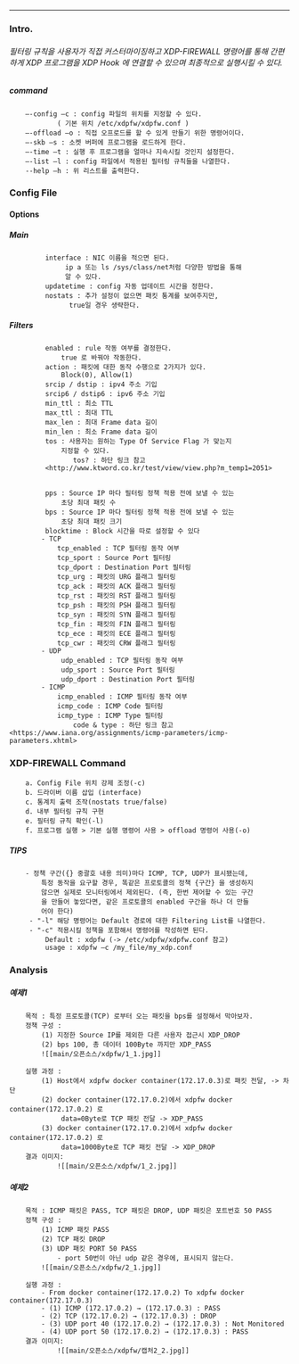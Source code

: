 ***


### Intro.
###### 필터링 규칙을 사용자가 직접 커스터마이징하고 XDP-FIREWALL 명령어를 통해 간편하게 XDP 프로그램을 XDP Hook 에 연결할 수 있으며 최종적으로 실행시킬 수 있다.
#####      command
		—-config –c : config 파일의 위치를 지정할 수 있다. 
				( 기본 위치 /etc/xdpfw/xdpfw.conf ) 
		—-offload –o : 직접 오프로드를 할 수 있게 만들기 위한 명령어이다. 
		—-skb –s : 소켓 버퍼에 프로그램을 로드하게 한다. 
		—-time –t : 실행 후 프로그램을 얼마나 지속시킬 것인지 설정한다. 
		—-list –l : config 파일에서 적용된 필터링 규칙들을 나열한다. 
		--help –h : 위 리스트를 출력한다.

### Config File

####       Options
#####                Main
			 interface : NIC 이름을 적으면 된다. 
				  ip a 또는 ls /sys/class/net처럼 다양한 방법을 통해 
				  알 수 있다. 
			 updatetime : config 자동 업데이트 시간을 정한다. 
			 nostats : 추가 설정이 없으면 패킷 통계를 보여주지만, 
				   true일 경우 생략한다.
#####                Filters
			 enabled : rule 작동 여부를 결정한다. 
				 true 로 바꿔야 작동한다.
			 action : 패킷에 대한 동작 수행으로 2가지가 있다. 
				 Block(0), Allow(1) 
			 srcip / dstip : ipv4 주소 기입 
			 srcip6 / dstip6 : ipv6 주소 기입 
			 min_ttl : 최소 TTL 
			 max_ttl : 최대 TTL 
			 max_len : 최대 Frame data 길이 
			 min_len : 최소 Frame data 길이 
			 tos : 사용자는 원하는 Type Of Service Flag 가 맞는지 
				 지정할 수 있다. 
					tos? : 하단 링크 참고 
			 <http://www.ktword.co.kr/test/view/view.php?m_temp1=2051>
				

			 pps : Source IP 마다 필터링 정책 적용 전에 보낼 수 있는 
				 초당 최대 패킷 수 
			 bps : Source IP 마다 필터링 정책 적용 전에 보낼 수 있는 
				 초당 최대 패킷 크기 
			 blocktime : Block 시간을 따로 설정할 수 있다
			- TCP
				tcp_enabled : TCP 필터링 동작 여부 
				tcp_sport : Source Port 필터링 
				tcp_dport : Destination Port 필터링 
				tcp_urg : 패킷의 URG 플래그 필터링 
				tcp_ack : 패킷의 ACK 플래그 필터링 
				tcp_rst : 패킷의 RST 플래그 필터링 
				tcp_psh : 패킷의 PSH 플래그 필터링 
				tcp_syn : 패킷의 SYN 플래그 필터링 
				tcp_fin : 패킷의 FIN 플래그 필터링 
				tcp_ece : 패킷의 ECE 플래그 필터링 
				tcp_cwr : 패킷의 CRW 플래그 필터링
			- UDP
				 udp_enabled : TCP 필터링 동작 여부
				 udp_sport : Source Port 필터링
				 udp_dport : Destination Port 필터링
			- ICMP
				icmp_enabled : ICMP 필터링 동작 여부 
				icmp_code : ICMP Code 필터링 
				icmp_type : ICMP Type 필터링 
					code & type : 하단 링크 참고 
	<https://www.iana.org/assignments/icmp-parameters/icmp-parameters.xhtml>

### XDP-FIREWALL Command  
		a. Config File 위치 강제 조정(-c) 
		b. 드라이버 이름 삽입 (interface) 
		c. 통계치 출력 조작(nostats true/false) 
		d. 내부 필터링 규칙 구현 
		e. 필터링 규칙 확인(-l) 
		f. 프로그램 실행 > 기본 실행 명령어 사용 > offload 명령어 사용(-o)
#####         TIPS
		- 정책 구간({} 중괄호 내용 의미)마다 ICMP, TCP, UDP가 표시됐는데, 
			특정 동작을 요구할 경우, 똑같은 프로토콜의 정책 {구간} 을 생성하지
			않으면 실제로 모니터링에서 제외된다. (즉, 한번 제어할 수 있는 구간
			을 만들어 놓았다면, 같은 프로토콜의 enabled 구간을 하나 더 만들
			어야 한다)
		 - "-l" 해당 명령어는 Default 경로에 대한 Filtering List를 나열한다.
		 - "-c" 적용시킬 정책을 포함해서 명령어를 작성하면 된다. 
			 Default : xdpfw (-> /etc/xdpfw/xdpfw.conf 참고) 
			 usage : xdpfw –c /my_file/my_xdp.conf
### Analysis
#####         예제1
		목적 : 특정 프로토콜(TCP) 로부터 오는 패킷을 bps를 설정해서 막아보자. 
		정책 구성 : 
			(1) 지정한 Source IP를 제외한 다른 사용자 접근시 XDP_DROP 
			(2) bps 100, 총 데이터 100Byte 까지만 XDP_PASS
			![[main/오픈소스/xdpfw/1_1.jpg]]
				
		실행 과정 :
			(1) Host에서 xdpfw docker container(172.17.0.3)로 패킷 전달, -> 차단 
			(2) docker container(172.17.0.2)에서 xdpfw docker container(172.17.0.2) 로 
				 data=0Byte로 TCP 패킷 전달 -> XDP_PASS 
			(3) docker container(172.17.0.2)에서 xdpfw docker container(172.17.0.2) 로
				 data=1000Byte로 TCP 패킷 전달 -> XDP_DROP 
		결과 이미지:
				![[main/오픈소스/xdpfw/1_2.jpg]]
	
#####         예제2
		목적 : ICMP 패킷은 PASS, TCP 패킷은 DROP, UDP 패킷은 포트번호 50 PASS
		정책 구성 : 
			(1) ICMP 패킷 PASS 
			(2) TCP 패킷 DROP
			(3) UDP 패킷 PORT 50 PASS 
				- port 50번이 아닌 udp 같은 경우에, 표시되지 않는다.
			![[main/오픈소스/xdpfw/2_1.jpg]]
	
		실행 과정 :
			- From docker container(172.17.0.2) To xdpfw docker container(172.17.0.3)
			- (1) ICMP (172.17.0.2) → (172.17.0.3) : PASS 
			- (2) TCP (172.17.0.2) → (172.17.0.3) : DROP 
			- (3) UDP port 40 (172.17.0.2) → (172.17.0.3) : Not Monitored 
			- (4) UDP port 50 (172.17.0.2) → (172.17.0.3) : PASS
		결과 이미지:
				![[main/오픈소스/xdpfw/캡처2_2.jpg]]
